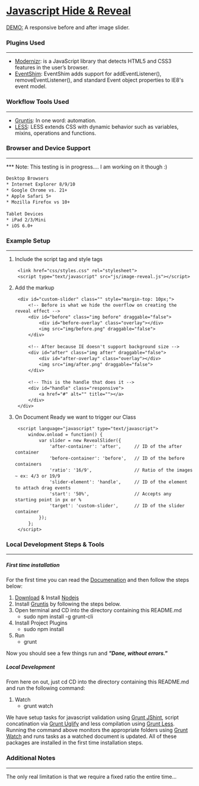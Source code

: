 # [Javascript Hide & Reveal](http://visormatt.github.io/image-reveal/)

[DEMO:](http://sandbox.visualmarvel.com/Javascript/Hide_and_Reveal) A responsive before and after image slider.


### Plugins Used
-------------------------------------------
* [Modernizr](http://modernizr.com/): is a JavaScript library that detects HTML5 and CSS3 features in the user’s browser.
* [EventShim](https://github.com/jwmcpeak/EventShim): EventShim adds support for addEventListener(), removeEventListener(), and standard Event object properties to IE8's event model.

### Workflow Tools Used
-------------------------------------------
* [Gruntjs](http://gruntjs.com/): In one word: automation.
* [LESS](http://lesscss.org/): LESS extends CSS with dynamic behavior such as variables, mixins, operations and functions.


### Browser and Device Support
-------------------------------------------
*** Note: This testing is in progress.... I am working on it though :)

	Desktop Browsers
	* Internet Explorer 8/9/10
	* Google Chrome vs. 21+
	* Apple Safari 5+
	* Mozilla Firefox vs 10+

	Tablet Devices
	* iPad 2/3/Mini
	* iOS 6.0+

### Example Setup
-------------------------------------------

1. Include the script tag and style tags

		<link href="css/styles.css" rel="stylesheet">
		<script type="text/javascript" src="js/image-reveal.js"></script>


2. Add the markup

		<div id="custom-slider" class="" style="margin-top: 10px;">
			<!-- Before is what we hide the overflow on creating the reveal effect -->
			<div id="before" class="img before" draggable="false">
				<div id="before-overlay" class="overlay"></div>
				<img src="img/before.png" draggable="false">
			</div>

			<!-- After because IE doesn't support background size -->
			<div id="after" class="img after" draggable="false">
				<div id="after-overlay" class="overlay"></div>
				<img src="img/after.png" draggable="false">
			</div>

			<!-- This is the handle that does it -->
			<div id="handle" class="responsive">
				<a href="#" alt="" title=""></a>
			</div>
		</div>

3. On Document Ready we want to trigger our Class

		<script language="javascript" type="text/javascript">
			window.onload = function() {
				var slider = new RevealSlider({
					'after-container': 'after',		// ID of the after container
					'before-container': 'before',	// ID of the before containers
					'ratio': '16/9',				// Ratio of the images ~ ex: 4/3 or 19/9
					'slider-element': 'handle',		// ID of the element to attach drag events
					'start': '50%',					// Accepts any starting point in px or %
					'target': 'custom-slider',		// ID of the slider container
				});
			};
		</script>


### Local Development Steps & Tools
-------------------------------------------

##### First time installation
For the first time you can read the [Documenation](http://gruntjs.com/getting-started) and then follow the steps below:

1. [Download](http://nodejs.org/) & Install [Nodejs](http://nodejs.org/)
2. Install [Gruntjs](http://gruntjs.com/) by following the steps below.
3. Open terminal and CD into the directory containing this README.md
	* sudo npm install -g grunt-cli
4. Install Project Plugins
	* sudo npm install
5. Run
	* grunt

Now you should see a few things run and ***"Done, without errors."***

##### Local Development
From here on out, just cd CD into the directory containing this README.md and run the following command:

1. Watch
	* grunt watch

We have setup tasks for javascript validation using [Grunt JShint](https://github.com/gruntjs/grunt-contrib-jshint), script concatination via [Grunt Uglify](https://github.com/gruntjs/grunt-contrib-uglify) and less compilation using [Grunt Less](https://github.com/gruntjs/grunt-contrib-less). Running the command above monitors the appropriate folders using [Grunt Watch](https://github.com/gruntjs/grunt-contrib-watch) and runs tasks as a watched document is updated. All of these packages are installed in the first time installation steps.


### Additional Notes
-------------------------------------------
The only real limitation is that we require a fixed ratio the entire time...
